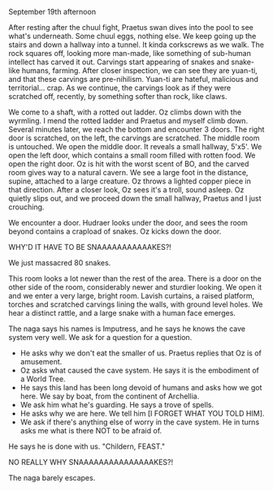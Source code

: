 September 19th afternoon

After resting after the chuul fight, Praetus swan dives into the pool to see what's underneath. Some chuul eggs, nothing else. We keep going up the stairs and down a hallway into a tunnel. It kinda corkscrews as we walk. The rock squares off, looking more man-made, like  something of sub-human intellect has carved it out. Carvings start appearing of snakes and snake-like humans, farming. After closer inspection, we can see they are yuan-ti, and that these carvings are pre-nihilism. Yuan-ti are hateful, malicious and territorial... crap. As we continue, the carvings look as if they were scratched off, recently, by something softer than rock, like claws.  

We come to a shaft, with a rotted out ladder. Oz climbs down with the wyrmling. I mend the rotted ladder and Praetus and myself climb down. Several minutes later, we reach the bottom and encounter 3 doors. The right door is scratched, on the left, the carvings are scratched. The middle room is untouched. We open the middle door. It reveals a small hallway, 5'x5'. We open the left door, which contains a small room filled with rotten food. We open the right door. Oz is hit with the worst scent of BO, and the carved room gives way to a natural cavern. We see a large foot in the distance, supine, attached to a large creature. Oz throws a lighted copper piece in that direction. After a closer look, Oz sees it's a troll, sound asleep. Oz quietly slips out, and we proceed down the small hallway, Praetus and I just crouching.

We encounter a door. Hudraer looks under the door, and sees the room beyond contains a crapload of snakes. Oz kicks down the door. 

WHY'D IT HAVE TO BE SNAAAAAAAAAAAKES?!

We just massacred 80 snakes.

This room looks a lot newer than the rest of the area. There is a door on the other side of the room, considerably newer and sturdier looking. We open it and we enter a very large, bright room. Lavish curtains, a raised platform, torches and scratched carvings lining the walls, with ground level holes. We hear a distinct rattle, and a large snake with a human face emerges.  

The naga says his names is Imputress, and he says he knows the cave system very well. We ask for a question for a question. 

* He asks why we don't eat the smaller of us. Praetus replies that Oz is of amusement. 
* Oz asks what caused the cave system.  He says it is the embodiment of a World Tree. 
* He says this land has been long devoid of humans and asks how we got here. We say by boat, from the continent of Archellia. 
* We ask him what he's guarding. He says a trove of spells.
* He asks why we are here. We tell him [I FORGET WHAT YOU TOLD HIM].
* We ask if there's anything else of worry in the cave system. He in turns asks me what is there NOT to be afraid of. 

He says he is done with us. "Childern, FEAST."

NO REALLY WHY SNAAAAAAAAAAAAAAAKES?!

The naga barely escapes.